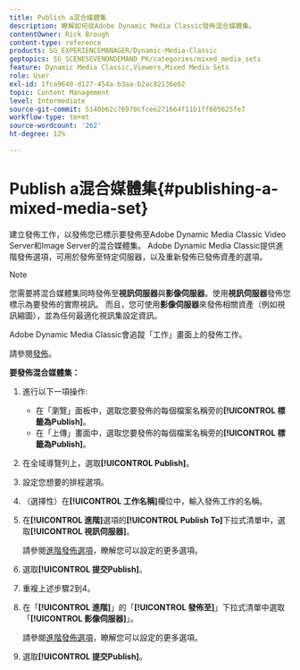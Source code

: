 ```yaml
---
title: Publish a混合媒體集
description: 瞭解如何從Adobe Dynamic Media Classic發佈混合媒體集。
contentOwner: Rick Brough
content-type: reference
products: SG_EXPERIENCEMANAGER/Dynamic-Media-Classic
geptopics: SG_SCENESEVENONDEMAND_PK/categories/mixed_media_sets
feature: Dynamic Media Classic,Viewers,Mixed Media Sets
role: User
exl-id: 1fca9640-d127-454a-b3aa-b2ac82136e62
topic: Content Management
level: Intermediate
source-git-commit: 5140b62c76970cfcee271664f11b1ff605625fe7
workflow-type: tm+mt
source-wordcount: '262'
ht-degree: 12%

---
```


# Publish a混合媒體集{#publishing-a-mixed-media-set}

建立發佈工作，以發佈您已標示要發佈至Adobe Dynamic Media Classic Video Server和Image Server的混合媒體集。 Adobe Dynamic Media Classic提供進階發佈選項，可用於發佈至特定伺服器，以及重新發佈已發佈資產的選項。

>[!NOTE]
>
>您需要將混合媒體集同時發佈至&#x200B;**視訊伺服器**&#x200B;與&#x200B;**影像伺服器**。使用&#x200B;**視訊伺服器**&#x200B;發佈您標示為要發佈的實際視訊。 而且，您可使用&#x200B;**影像伺服器**&#x200B;來發佈相關資產（例如視訊縮圖），並為任何最適化視訊集設定資訊。

Adobe Dynamic Media Classic會追蹤「工作」畫面上的發佈工作。

請參閱[發佈](publishing-files.md#publishing_files)。

<!-- 

Comment Type: remark
Last Modified By: unknown unknown 
Last Modified Date: 

<p>RB: Updated the following steps as per Cynthia email, 11/9/2012, added 11/12/2012</p>

 -->

**要發佈混合媒體集：**

1. 進行以下一項操作:

   * 在「瀏覽」面板中，選取您要發佈的每個檔案名稱旁的&#x200B;**[!UICONTROL 標籤為Publish]**。
   * 在「上傳」畫面中，選取您要發佈的每個檔案名稱旁的&#x200B;**[!UICONTROL 標籤為Publish]**。

1. 在全域導覽列上，選取&#x200B;**[!UICONTROL Publish]**。
1. 設定您想要的排程選項。
1. （選擇性）在&#x200B;**[!UICONTROL 工作名稱]**&#x200B;欄位中，輸入發佈工作的名稱。
1. 在&#x200B;**[!UICONTROL 進階]**&#x200B;選項的&#x200B;**[!UICONTROL Publish To]**&#x200B;下拉式清單中，選取&#x200B;**[!UICONTROL 視訊伺服器]**。

   請參閱[進階發佈選項](publishing-files.md#advanced_publish_options)，瞭解您可以設定的更多選項。

1. 選取&#x200B;**[!UICONTROL 提交Publish]**。
1. 重複上述步驟2到4。
1. 在「**[!UICONTROL 進階]**」的「**[!UICONTROL 發佈至]**」下拉式清單中選取「**[!UICONTROL 影像伺服器]**」。

   請參閱[進階發佈選項](publishing-files.md#advanced_publish_options)，瞭解您可以設定的更多選項。

1. 選取&#x200B;**[!UICONTROL 提交Publish]**。
